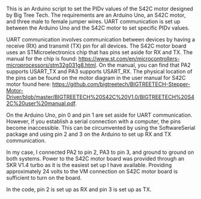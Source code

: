 This is an Arduino script to set the PIDv values of the S42C motor designed by Big Tree Tech. The requirements are an Arduino Uno, an S42C motor, and three male to female jumper wires. UART communication is set up between the Arduino Uno and the S42C motor to set specific PIDv values.

UART communication involves communication between devices by having a receive (RX) and transmit (TX) pin for all devices. The S42C motor board uses an STMicroelectronics chip that has pins set aside for RX and TX. The manual for the chip is found: https://www.st.com/en/microcontrollers-microprocessors/stm32g031g8.html. On the manual, you can find that PA2 supports USART_TX and PA3 supports USART_RX. The physical location of the pins can be found on the motor diagram in the user manual for S42C motor found here: https://github.com/bigtreetech/BIGTREETECH-Stepper-Motor-Driver/blob/master/BIGTREETECH%20S42C%20V1.0/BIGTREETECH%20S42C%20user%20manual.pdf.

On the Arduino Uno, pin 0 and pin 1 are set aside for UART communication. However, if you establish a serial connection with a computer, the pins become inaccessible. This can be circumvented by using the SoftwareSerial package and using pin 2 and 3 on the Arduino to set up RX and TX communication.

In my case, I connected PA2 to pin 2, PA3 to pin 3, and ground to ground on both systems. Power to the S42C motor board was provided through an SKR V1.4 turbo as it is the easiest set up I have available. Providing approximately 24 volts to the VM connection on S42C motor board is sufficient to turn on the board.

In the code, pin 2 is set up as RX and pin 3 is set up as TX. 
